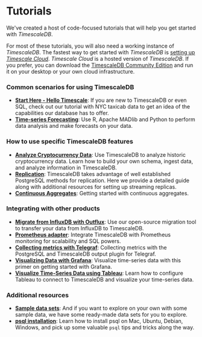 # Tutorials
We've created a host of code-focused tutorials that will help you get
started with *TimescaleDB*.

For most of these tutorials, you will also need a working instance of *TimescaleDB*. The fastest way
to get started with *TimescaleDB* is [setting up *Timescale Cloud*][timescale-cloud-install].
*Timescale Cloud* is a hosted version of *TimescaleDB*. If you prefer,
you can download the [TimescaleDB Community Edition][timescale-community-install]
and run it on your desktop or your own cloud infrastructure.

### Common scenarios for using TimescaleDB

- **[Start Here - Hello Timescale][Hello Timescale]**: If you are new to TimescaleDB
or even SQL, check out our tutorial with NYC taxicab data to get an idea of the
capabilities our database has to offer.
- **[Time-series Forecasting][Forecasting]**: Use R, Apache MADlib and Python to perform
data analysis and make forecasts on your data.

### How to use specific TimescaleDB features

- **[Analyze Cryptocurrency Data][Crypto]**: Use TimescaleDB to analyze historic cryptocurrency data. Learn how to build your own schema, ingest data, and analyze information in TimescaleDB.
- **[Replication][]**: TimescaleDB takes advantage of well established PostgreSQL methods for replication.  Here we provide a detailed guide along with additional resources for setting up streaming replicas.
- **[Continuous Aggregates][]**: Getting started with continuous aggregates.

### Integrating with other products

- **[Migrate from InfluxDB with Outflux][Outflux]**: Use our open-source migration tool to transfer your data from InfluxDB to TimescaleDB.
- **[Prometheus adapter][]**: Integrate TimescaleDB with Prometheus monitoring for scalability and SQL powers.
- **[Collecting metrics with Telegraf][Telegraf Output Plugin]**: Collecting metrics with the PostgreSQL and TimescaleDB output plugin for Telegraf.
- **[Visualizing Data with Grafana][grafana]**: Visualize time-series data with this primer on getting started with Grafana.
- **[Visualize Time-Series Data using Tableau][Tableau]**: Learn how to configure Tableau to connect to TimescaleDB and visualize your time-series data.

### Additional resources

- **[Sample data sets][Data Sets]**: And if you want to explore on your own
with some sample data, we have some ready-made data sets for you to explore.
- **[psql installation][psql]**: Learn how to install psql on Mac, Ubuntu, Debian, Windows, 
and pick up some valuable `psql` tips and tricks along the way.

[Hello Timescale]: /tutorials/tutorial-hello-timescale
[Forecasting]: /tutorials/tutorial-forecasting
[Replication]: /tutorials/replication
[Continuous Aggregates]: /tutorials/continuous-aggs-tutorial
[Outflux]: /tutorials/outflux
[Prometheus adapter]: /tutorials/prometheus-adapter
[Grafana]: /tutorials/tutorial-grafana
[Telegraf Output Plugin]: /tutorials/telegraf-output-plugin
[Data Sets]: /tutorials/other-sample-datasets
[timescale-cloud]: https://www.timescale.com/products
[timescale-cloud-install]: /getting-started/installation/timescale-cloud/installation-timescale-cloud
[timescale-community-install]: /getting-started/installation
[psql]: /getting-started/install-psql-tutorial
[Crypto]: /tutorials/analyze-cryptocurrency-data
[Tableau]: /tutorials/visualizing-time-series-data-in-tableau
